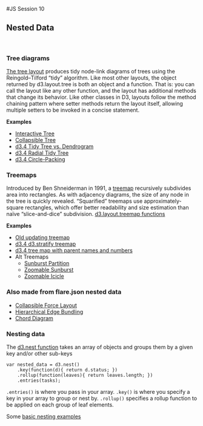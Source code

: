 #JS Session 10


## Nested Data
<br>


### Tree diagrams
[The tree layout](https://github.com/mbostock/d3/wiki/Tree-Layout#tree) produces tidy node-link diagrams of trees using the Reingold–Tilford “tidy” algorithm. Like most other layouts, the object returned by d3.layout.tree is both an object and a function. That is: you can call the layout like any other function, and the layout has additional methods that change its behavior. Like other classes in D3, layouts follow the method chaining pattern where setter methods return the layout itself, allowing multiple setters to be invoked in a concise statement.

**Examples**

* [Interactive Tree](http://bl.ocks.org/d3noob/8375092)
* [Collapsible Tree](https://bl.ocks.org/mbostock/4339083)
* [d3.4 Tidy Tree vs. Dendrogram](https://bl.ocks.org/mbostock/e9ba78a2c1070980d1b530800ce7fa2b)
* [d3.4 Radial Tidy Tree](https://bl.ocks.org/mbostock/2e12b0bd732e7fe4000e2d11ecab0268)
* [d3.4 Circle-Packing](https://bl.ocks.org/mbostock/ca5b03a33affa4160321)

### Treemaps
Introduced by Ben Shneiderman in 1991, a [treemap](https://github.com/mbostock/d3/wiki/Treemap-Layout) recursively subdivides area into rectangles. As with adjacency diagrams, the size of any node in the tree is quickly revealed. “Squarified” treemaps use approximately-square rectangles, which offer better readability and size estimation than naïve “slice-and-dice” subdivision. [d3.layout.treemap functions](https://github.com/mbostock/d3/wiki/API-Reference#treemap)

**Examples**

* [Old updating treemap](https://bl.ocks.org/mbostock/4063582)
* [d3.4 d3.stratify treemap](http://bl.ocks.org/mbostock/e6962a152275373f8504)
* [d3.4 tree map with parent names and numbers](http://bl.ocks.org/mbostock/911ad09bdead40ec0061)
* Alt Treemaps
	* [Sunburst Partition](https://bl.ocks.org/mbostock/4063423)
	* [Zoomable Sunburst](https://bl.ocks.org/mbostock/4348373)
	* [Zoomable Icicle](https://bl.ocks.org/mbostock/1005873)
	

### Also made from flare.json nested data

* [Collapsible Force Layout](https://bl.ocks.org/mbostock/1062288)
* [Hierarchical Edge Bundling](https://bl.ocks.org/mbostock/7607999)
* [Chord Diagram](http://bl.ocks.org/mbostock/1046712)



### Nesting data
The [d3.nest function](https://github.com/mbostock/d3/wiki/Arrays#d3_nest) takes an array of objects and groups them by a given key and/or other sub-keys

	var nested_data = d3.nest()
		.key(function(d){ return d.status; })
		.rollup(function(leaves){ return leaves.length; })
		.entries(tasks);
	    
`.entries()` is where you pass in your array.
`.key()` is where you specify a key in your array to group or nest by.
`.rollup()` specifies a rollup function to be applied on each group of leaf elements.
	  
Some [basic nesting examples](http://bl.ocks.org/hubgit/raw/9133448/)